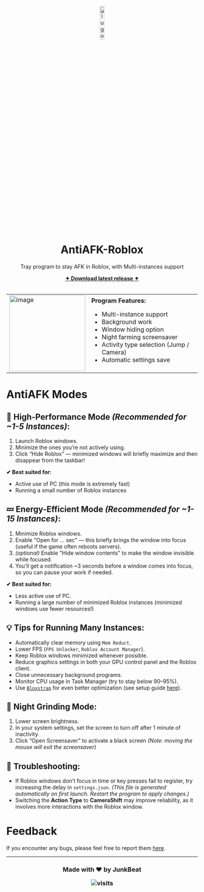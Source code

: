 <div align="center">
    <img src="https://github.com/user-attachments/assets/27bfc22b-e848-4941-9dc7-b366cbceb7ff" width="15%" alt="logo">
    <h1 align="center">AntiAFK-Roblox</h2>
    <p>Tray program to stay AFK in Roblox, with Multi-instances support</p>
    <a href="https://github.com/JunkBeat/AntiAFK-Roblox/releases/latest"><b>✦︎ Download latest release ✦︎</b></a>
</div>

<br>

<table>
  <tr>
    <td width="200">
      <img src="https://github.com/user-attachments/assets/d8fee6fd-7edc-406e-81ba-1ccadc6de5f3" alt="image" width="200">
    </td>
    <td>
      <strong>Program Features:</strong>
      <ul>
        <li>Multi-instance support</li>
        <li>Background work</li>
        <li>Window hiding option</li>
        <li>Night farming screensaver</li>
        <li>Activity type selection (Jump / Camera)</li>
        <li>Automatic settings save</li>
      </ul>
    </td>
  </tr>
</table>

# AntiAFK Modes

## 🚀 High-Performance Mode *(Recommended for ~1-5 Instances)*: 
1. Launch Roblox windows.
2. Minimize the ones you’re not actively using.
2. Click “Hide Roblox” — minimized windows will briefly maximize and then disappear from the taskbar!

**✔ Best suited for:**
- Active use of PC (this mode is extremely fast)
- Running a small number of Roblox instances

## 💤 Energy-Efficient Mode *(Recommended for ~1-15 Instances)*: 
1. Minimize Roblox windows.
2. Enable "Open for ... sec" — this briefly brings the window into focus (useful if the game often reboots servers).
3. *(optional)* Enable "Hide window contents" to make the window invisible while focused.
4. You’ll get a notification ~3 seconds before a window comes into focus, so you can pause your work if needed. 

**✔ Best suited for:**
- Less active use of PC.
- Running a large number of minimized Roblox instances (minimized windows use fewer resources!)

## 💡 Tips for Running Many Instances: 
- Automatically clear memory using `Mem Reduct`.
- Lower FPS (`FPS Unlocker`, `Roblox Account Manager`).
- Keep Roblox windows minimized whenever possible.
- Reduce graphics settings in both your GPU control panel and the Roblox client.
- Close unnecessary background programs.
- Monitor CPU usage in Task Manager (try to stay below 90–95%).
- Use [`Bloxstrap`](https://github.com/bloxstraplabs/bloxstrap) for even better optimization (see setup guide [here](https://www.youtube.com/watch?v=FEiRnw8PYOk&list=LL&index=1&pp=gAQBiAQB)).

## 🌙 Night Grinding Mode: 
1. Lower screen brightness.
2. In your system settings, set the screen to turn off after 1 minute of inactivity.
3. Click “Open Screensaver” to activate a black screen
*(Note: moving the mouse will exit the screensaver)*

## 🔎 Troubleshooting:
- If Roblox windows don’t focus in time or key presses fail to register, try increasing the delay in `settings.json`.
*(This file is generated automatically on first launch. Restart the program to apply changes.)*
- Switching the **Action Type** to **CameraShift** may improve reliability, as it involves more interactions with the Roblox window.

# Feedback
If you encounter any bugs, please feel free to report them [here](https://github.com/JunkBeat/AntiAFK-Roblox/issues).

---

<h3 align="center">
  <p>Made with ❤️ by JunkBeat</p>
  <img src="https://visit-counter.vercel.app/counter.png?page=https%3A%2F%2Fgithub.com%2FJunkBeat%2FAntiAFK-Roblox&s=40&c=00ff00&bg=00000000&no=2&ff=electrolize&tb=&ta=" alt="visits">
</h3>

